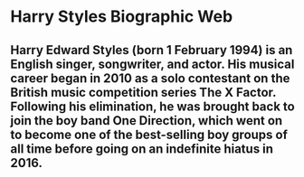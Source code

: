 # Harry Styles Biographic Web
## Harry Edward Styles (born 1 February 1994) is an English singer, songwriter, and actor. His musical career began in 2010 as a solo contestant on the British music competition series The X Factor. Following his elimination, he was brought back to join the boy band One Direction, which went on to become one of the best-selling boy groups of all time before going on an indefinite hiatus in 2016.


